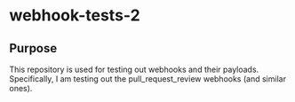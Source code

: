 # webhook-tests-2

## Purpose
This repository is used for testing out webhooks and their payloads. Specifically, I am testing out the pull_request_review webhooks (and similar ones).
